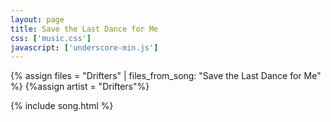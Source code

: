 ```yaml
---
layout: page
title: Save the Last Dance for Me
css: ['music.css']
javascript: ['underscore-min.js']
---
```


{% assign files = "Drifters" | files_from_song: "Save the Last Dance for Me" %}
{%assign artist = "Drifters"%}


{% include song.html %}
